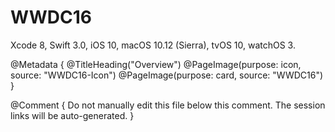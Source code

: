 # WWDC16

Xcode 8, Swift 3.0, iOS 10, macOS 10.12 (Sierra), tvOS 10, watchOS 3.

@Metadata {
   @TitleHeading("Overview")
   @PageImage(purpose: icon, source: "WWDC16-Icon")
   @PageImage(purpose: card, source: "WWDC16")
}

@Comment { Do not manually edit this file below this comment. The session links will be auto-generated. }
